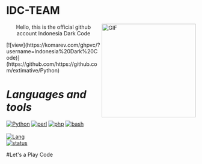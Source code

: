 #

# IDC-TEAM
<img align="right" alt="GIF" height="250" width="250"  src="https://i.ibb.co/XD3gSTB/22-00-36-8c782ea0d5a29edb8ccec39c78857ccc.jpg" />
<p align="center">Hello, this is the official github account Indonesia Dark Code</p>
[![view](https://komarev.com/ghpvc/?username=Indonesia%20Dark%20Code)](https://github.com/https://github.com/extimative/Python)


#                                                                    *Languages and tools*

[![Python](https://img.shields.io/badge/-Python-black?style=flat&logo=python&link=https://github.com/Beutrano/Python)](https://github.com/https://github.com/extimative/Python)
[![perl](https://img.shields.io/badge/perl--black?style=flat&logo=perl&link=https://github.com/Beutrano/perl)](https://github.com/https://github.com/extimative/perl)
[![php](https://img.shields.io/badge/php--black?style=flat&logo=php&link=https://github.com/Beutrano/php)](https://github.com/https://github.com/extimative/php)
[![bash](https://img.shields.io/badge/bash--black?style=flat&logo=bash&link=https://github.com/Beutrano/bash)](https://github.com/https://github.com/extimative/bash)
<br><br>
[![Lang](https://github-readme-stats.vercel.app/api/top-langs/?username=IndonesiaDarkCode&layout=compact)](https://github.com/https://github.com/extimative/language)
<br>
[![status](https://github-readme-stats.vercel.app/api?username=IndonesiaDarkCode&show_icons=true)](https://github.com/https://github.com/extimative/status)

#Let's a Play Code
